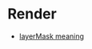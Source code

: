 # Render

- [layerMask meaning](https://doc.babylonjs.com/divingDeeper/scene/layermask#layermask-meaning)

